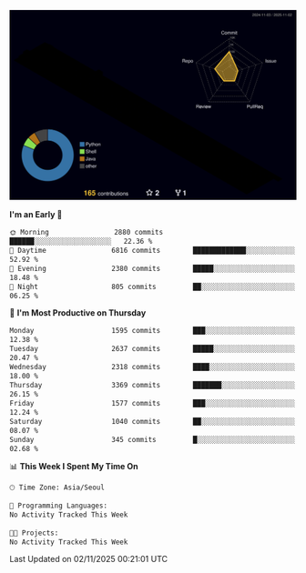 <!-- ![Header](./github-header-image.png) -->

<!-- <div align="center">
  <img src="https://ziadoua.github.io/m3-Markdown-Badges/badges/FastAPI/fastapi1.svg" />&nbsp
  <img src="https://ziadoua.github.io/m3-Markdown-Badges/badges/Git/git1.svg" />&nbsp
  <img src="https://ziadoua.github.io/m3-Markdown-Badges/badges/Linux/linux2.svg" />&nbsp
  <img src="https://ziadoua.github.io/m3-Markdown-Badges/badges/PostgreSQL/postgresql3.svg" />&nbsp
  <img src="https://ziadoua.github.io/m3-Markdown-Badges/badges/Python/python3.svg" />&nbsp
</div> -->

![](./profile-3d-contrib/profile-night-rainbow.svg)

<!--START_SECTION:waka-->
**I'm an Early 🐤** 

```text
🌞 Morning                2880 commits        ██████░░░░░░░░░░░░░░░░░░░   22.36 % 
🌆 Daytime                6816 commits        █████████████░░░░░░░░░░░░   52.92 % 
🌃 Evening                2380 commits        █████░░░░░░░░░░░░░░░░░░░░   18.48 % 
🌙 Night                  805 commits         ██░░░░░░░░░░░░░░░░░░░░░░░   06.25 % 
```
📅 **I'm Most Productive on Thursday** 

```text
Monday                   1595 commits        ███░░░░░░░░░░░░░░░░░░░░░░   12.38 % 
Tuesday                  2637 commits        █████░░░░░░░░░░░░░░░░░░░░   20.47 % 
Wednesday                2318 commits        ████░░░░░░░░░░░░░░░░░░░░░   18.00 % 
Thursday                 3369 commits        ███████░░░░░░░░░░░░░░░░░░   26.15 % 
Friday                   1577 commits        ███░░░░░░░░░░░░░░░░░░░░░░   12.24 % 
Saturday                 1040 commits        ██░░░░░░░░░░░░░░░░░░░░░░░   08.07 % 
Sunday                   345 commits         █░░░░░░░░░░░░░░░░░░░░░░░░   02.68 % 
```


📊 **This Week I Spent My Time On** 

```text
🕑︎ Time Zone: Asia/Seoul

💬 Programming Languages: 
No Activity Tracked This Week

🐱‍💻 Projects: 
No Activity Tracked This Week
```


 Last Updated on 02/11/2025 00:21:01 UTC
<!--END_SECTION:waka-->




